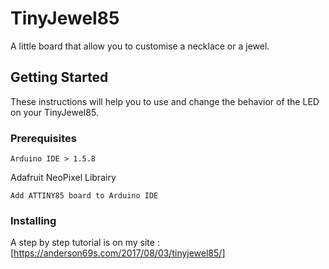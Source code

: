 # TinyJewel85

A little board that allow you to customise a necklace or a jewel.

## Getting Started

These instructions will help you to use and change the behavior of the LED on your TinyJewel85.

### Prerequisites

```
Arduino IDE > 1.5.8
```
Adafruit NeoPixel Librairy
```
Add ATTINY85 board to Arduino IDE
````````

### Installing

A step by step tutorial is on my site : [https://anderson69s.com/2017/08/03/tinyjewel85/]
